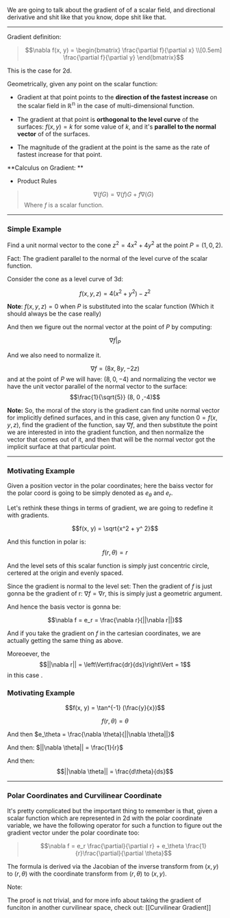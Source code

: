 We are going to talk about the gradient of of a scalar field, and directional derivative and shit like that you know, dope shit like that. 

---
Gradient definition: 
> $$\nabla f(x, y) = \begin{bmatrix}
> \frac{\partial f}{\partial x} \\[0.5em] \frac{\partial f}{\partial y}
> \end{bmatrix}$$

This is the case for 2d. 

Geometrically, given any point on the scalar function: 
* Gradient at that point points to the **direction of the fastest increase** on the scalar field in $\mathbb{R^n}$ in the case of multi-dimensional function. 

* The gradient at that point is **orthogonal to the level curve** of the surfaces: $f(x, y) = k$ for some value of $k$, and it's **parallel to the normal vector** of of the surfaces. 

* The magnitude of the gradient at the point is the same as the rate of fastest increase for that point.  

**Calculus on Gradient: **
* Product Rules
> $$\nabla(fG) = \nabla (f)G + f\nabla(G)$$
> Where $f$ is a scalar function. 

---
### Simple Example

Find a unit normal vector to the cone $z^2 = 4x^2 + 4y^2$ at the point $P = (1, 0, 2)$. 

Fact: The gradient parallel to the normal of the level curve of the scalar function. 

Consider the cone as a level curve of 3d: 

$$f(x, y, z) = 4(x^2 + y^2) - z^2$$

**Note**: $f(x, y, z) = 0$ when $P$ is substituted into the scalar function (Which it should always be the case really)

And then we figure out the normal vector at the point of $P$ by computing: 

$$\nabla f \vert_P$$

And we also need to normalize it. 

$$\nabla f = (8x, 8y, -2z)$$ 
and at the point of $P$ we will have: $(8, 0, -4)$ and normalizing the vector we have the unit vector parallel of the normal vector to the surface: 
$$\frac{1}{\sqrt{5}} (8, 0 ,-4)$$

**Note:**
So, the moral of the story is the gradient can find unite normal vector for implicitly defined surfaces, and in this case, given any function $0 = f(x, y, z)$, find the gradient of the function, say $\nabla f$, and then substitute the point we are interested in into the gradient function, and then normalize the vector that comes out of it, and then that will be the normal vector got the implicit surface at that particular point. 

----
### Motivating Example 

Given a position vector in the polar coordinates; here the baiss vector for the polar coord is going to be simply denoted as $e_\theta$ and $e_r$. 

Let's rethink these things in terms of gradient, we are going to redefine it with gradients. 

$$f(x, y) = \sqrt{x^2 + y^ 2}$$

And this function in polar is: 
$$f(r, \theta) = r$$

And the level sets of this scalar function is simply just concentric circle, certered at the origin and evenly spaced. 

Since the gradient is normal to the level set: Then the gradient of $f$ is just gonna be the gradient of r: $\nabla f = \nabla r$, this is simply just a geometric argument. 

And hence the basis vector is gonna be: 

$$\nabla f = e_r = \frac{\nabla r}{||\nabla r||}$$


And if you take the gradient on $f$ in the cartesian coordinates, we are actually getting the same thing as above. 

Moreoever, the $$||\nabla r|| = \left\Vert\frac{dr}{ds}\right\Vert = 1$$ in this case .


### Motivating Example 

$$f(x, y) = \tan^{-1} (\frac{y}{x})$$

$$f(r, \theta) = \theta$$

And then $e_\theta = \frac{\nabla \theta}{||\nabla \theta||}$

And then: $||\nabla \theta|| = \frac{1}{r}$

And then: $$||\nabla \theta|| = \frac{d\theta}{ds}$$

---

### Polar Coordinates and Curvilinear Coordinate

It's pretty complicated but the important thing to remember is that, given a scalar function which are represented in 2d with the polar coordinate variable, we have the following operator for such a function to figure out the gradient vector under the polar coordinate too: 

> $$\nabla f = e_r \frac{\partial}{\partial r} + e_\theta \frac{1}{r}\frac{\partial}{\partial \theta}$$

The formula is derived via the Jacobian of the inverse transform from $(x,y)$ to $(r, \theta)$ with the coordinate transform from $(r, \theta)$ to $(x, y)$. 

Note: 

The proof is not trivial, and for more info about taking the gradient of funciton in another curvilinear space, check out: [[Curvilinear Gradient]]


